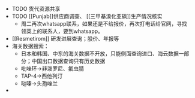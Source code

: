 - TODO 货代资源共享
- TODO [[Punjab]]供应商调查、 [[三甲基溴化亚砜]]生产情况核实
	- 周二再次whatsapp联系，如果还是不给报价，再次打电话给官网，寻找领英上的联系人，要到whatsapp。
- [[Resmetirom]] 研发进展查询；股价、年报等
- 海关数据搜索：
	- 日本和韩国、中东的海关数据不开放，只能侧面查询进口、海云数据一部分；中国出口数据查询只有历史数据
	- 吡唑环->非泼罗尼、氟虫腈
	- TAP-4->西他列汀
	- 哒嗪->头孢唑兰
-